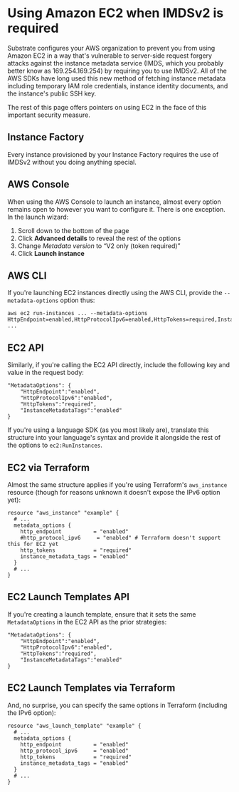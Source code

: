 Using Amazon EC2 when IMDSv2 is required
========================================

Substrate configures your AWS organization to prevent you from using Amazon EC2 in a way that's vulnerable to server-side request forgery attacks against the instance metadata service (IMDS, which you probably better know as 169.254.169.254) by requiring you to use IMDSv2. All of the AWS SDKs have long used this new method of fetching instance metadata including temporary IAM role credentials, instance identity documents, and the instance's public SSH key.

The rest of this page offers pointers on using EC2 in the face of this important security measure.

Instance Factory
----------------

Every instance provisioned by your Instance Factory requires the use of IMDSv2 without you doing anything special.

AWS Console
-----------

When using the AWS Console to launch an instance, almost every option remains open to however you want to configure it. There is one exception. In the launch wizard:

1. Scroll down to the bottom of the page
2. Click **Advanced details** to reveal the rest of the options
3. Change _Metadata version_ to &ldquo;V2 only (token required)&rdquo;
4. Click **Launch instance**

AWS CLI
-------

If you're launching EC2 instances directly using the AWS CLI, provide the `--metadata-options` option thus:

    aws ec2 run-instances ... --metadata-options HttpEndpoint=enabled,HttpProtocolIpv6=enabled,HttpTokens=required,InstanceMetadataTags=enabled ...

EC2 API
-------

Similarly, if you're calling the EC2 API directly, include the following key and value in the request body:

    "MetadataOptions": {
        "HttpEndpoint":"enabled",
        "HttpProtocolIpv6":"enabled",
        "HttpTokens":"required",
        "InstanceMetadataTags":"enabled"
    }

If you're using a language SDK (as you most likely are), translate this structure into your language's syntax and provide it alongside the rest of the options to `ec2:RunInstances`.

EC2 via Terraform
-----------------

Almost the same structure applies if you're using Terraform's `aws_instance` resource (though for reasons unknown it doesn't expose the IPv6 option yet):

    resource "aws_instance" "example" {
      # ...
      metadata_options {
        http_endpoint          = "enabled"
        #http_protocol_ipv6     = "enabled" # Terraform doesn't support this for EC2 yet
        http_tokens            = "required"
        instance_metadata_tags = "enabled"
      }
      # ...
    }

EC2 Launch Templates API
------------------------

If you're creating a launch template, ensure that it sets the same `MetadataOptions` in the EC2 API as the prior strategies:

    "MetadataOptions": {
        "HttpEndpoint":"enabled",
        "HttpProtocolIpv6":"enabled",
        "HttpTokens":"required",
        "InstanceMetadataTags":"enabled"
    }

EC2 Launch Templates via Terraform
----------------------------------

And, no surprise, you can specify the same options in Terraform (including the IPv6 option):

    resource "aws_launch_template" "example" {
      # ...
      metadata_options {
        http_endpoint          = "enabled"
        http_protocol_ipv6     = "enabled"
        http_tokens            = "required"
        instance_metadata_tags = "enabled"
      }
      # ...
    }
